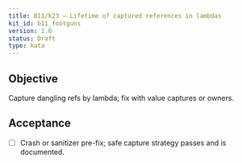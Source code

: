 ```yaml
---
title: B11/k23 — Lifetime of captured references in lambdas
kit_id: b11_footguns
version: 1.0
status: Draft
type: kata
---
```

## Objective
Capture dangling refs by lambda; fix with value captures or owners.
## Acceptance
- [ ] Crash or sanitizer pre-fix; safe capture strategy passes and is documented.
